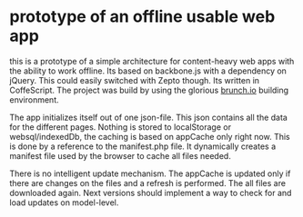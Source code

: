 prototype of an offline usable web app
===============

this is a prototype of a simple architecture for content-heavy web apps with the ability to work offline.
Its based on backbone.js with a dependency on jQuery. This could easily switched with Zepto though. Its written in CoffeScript. 
The project was build by using the glorious [brunch.io](http://brunch.io/) building environment.

The app initializes itself out of one json-file. This json contains all the data for the different pages. Nothing is stored to localStorage or websql/indexedDb, the caching is based on appCache only right now. This is done by a reference to the manifest.php file. It dynamically creates a manifest file used by the browser to cache all files needed.

There is no intelligent update mechanism. The appCache is updated only if there are changes on the files and a refresh is performed. The all files are downloaded again.
Next versions should implement a way to check for and load updates on model-level.